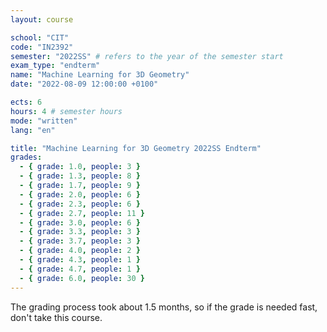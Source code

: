 ```yaml
---
layout: course

school: "CIT"
code: "IN2392"
semester: "2022SS" # refers to the year of the semester start
exam_type: "endterm"
name: "Machine Learning for 3D Geometry"
date: "2022-08-09 12:00:00 +0100"

ects: 6
hours: 4 # semester hours
mode: "written"
lang: "en"

title: "Machine Learning for 3D Geometry 2022SS Endterm"
grades:
  - { grade: 1.0, people: 3 }
  - { grade: 1.3, people: 8 }
  - { grade: 1.7, people: 9 }
  - { grade: 2.0, people: 6 }
  - { grade: 2.3, people: 6 }
  - { grade: 2.7, people: 11 }
  - { grade: 3.0, people: 6 }
  - { grade: 3.3, people: 3 }
  - { grade: 3.7, people: 3 }
  - { grade: 4.0, people: 2 }
  - { grade: 4.3, people: 1 }
  - { grade: 4.7, people: 1 }
  - { grade: 6.0, people: 30 }
---
```


The grading process took about 1.5 months, so if the grade is needed fast, don't take this course.
